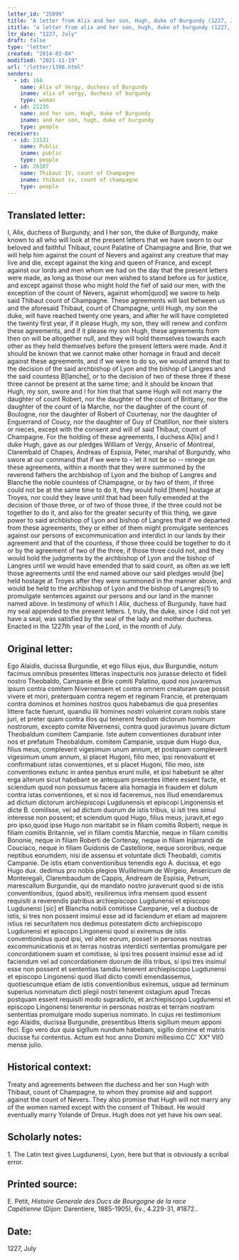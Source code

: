 ```yaml
---
letter_id: "25099"
title: "A letter from Alix and her son, Hugh, duke of Burgundy (1227, July)"
ititle: "a letter from alix and her son, hugh, duke of burgundy (1227, july)"
ltr_date: "1227, July"
draft: false
type: "letter"
created: "2014-03-04"
modified: "2021-11-19"
url: "/letter/1398.html"
senders:
  - id: 168
    name: Alix of Vergy, duchess of Burgundy
    iname: alix of vergy, duchess of burgundy
    type: woman
  - id: 21235
    name: and her son, Hugh, duke of Burgundy
    iname: and her son, hugh, duke of burgundy
    type: people
receivers:
  - id: 21531
    name: Public
    iname: public
    type: people
  - id: 26187
    name: Thibaut IV, count of Champagne
    iname: thibaut iv, count of champagne
    type: people
---
```

<h2> Translated letter:</h2>I, Alix, duchess of Burgundy, and I her son, the duke of Burgundy, make known to all who will look at the present letters that we have sworn to our beloved and faithful Thibaut, count Palatine of Champagne and Brie, that we will help him against the count of Nevers and against any creature that may live and die, except against the king and queen of France, and except against our lords and men whom we had on the day that the present letters were made, as long as those our men wished to stand before us for justice, and except against those who might hold the fief of said our men, with the exception of the count of Nevers, against whom[quod] we swore to help said Thibaut count of Champagne.  These agreements will last between us and the aforesaid  Thibaut, count of Champagne, until Hugh, my son the duke, will have reached twenty one years, and after he will have completed the twenty first year, if it please Hugh, my son, they will renew and confirm these agreements, and if it please my son Hugh, these agreements from then on will be altogether null, and they will hold themselves towards each other as they held themselves before the present letters were made.   And it should be known that we cannot make other homage in fraud and deceit against these agreements, and if we were to do so, we would amend that to the decision of the said archbishop of Lyon and the bishop of Langres and the said countess B[lanche], or to the decision of two of these three if these three cannot be present at the same time; and it should be known that Hugh, my son, swore and I for him that that same Hugh will not marry the daughter of count Robert, nor the daughter of the count of Brittany, nor the daughter of the count of la Marche, nor the daughter of the count of Boulogne, nor the daughter of Robert of Courtenay, nor the daughter of Enguerrand of Coucy, nor the daughter of  Guy of Chatillon, nor their sisters or nieces, except with the consent and will of said Thibaut, count of Champagne.  For the holding of these agreements, I duchess A[lix] and I duke Hugh, gave as our pledges William of Vergy, Anseric of Montreal, Clarembald of Chapes, Andreas of Espisia, Peter, marshal of Burgundy, who swore at our command that if we were to – let it not be so -- renege on these agreements, within a  month that they were summoned by the reverend fathers the archbishop of Lyon and the bishop of Langres and Blanche the noble countess of Champagne, or by two of them, if three could not be at the same time to do it, they would hold [them] hostage at Troyes, nor could they leave until that had been fully emended at the decision of those three, or of two of those three, if the three could not be together to do it, and also for the greater security of this thing, we gave power to said archbishop of Lyon and bishop of Langres that if we departed from these agreements, they or either of them might promulgate sentences against our persons of excommunication and interdict in our lands by their agreement and that of the countess, if those three could be together to do it or by the agreement of two of the three, if those three could not, and they would hold the judgments by the archbishop of Lyon and the bishop of Langres until we would have emended that to said count, as often as we left those agreements until the end named above our said pledges would [be] held hostage at Troyes after they were summoned in the manner above, and would be held to the archbishop of Lyon and the bishop of Langres(1) to promulgate sentences against our persons and our land in the manner named above.  In testimony of which I Alix, duchess of Burgundy, have had my seal appended to the present letters.  I, truly, the duke, since I did not yet have a seal, was satisfied by the seal of the lady and mother duchess.  Enacted in the 1227th year of the Lord, in the month of July.
<h2 class="mt-4"> Original letter:</h2>Ego Alaidis, ducissa Burgundie, et ego filius ejus, dux Burgundie, notum facimus omnibus presentes litteras inspecturis nos jurasse delecto et fideli nostro Theobaldo, Campanie et Brie comiti Palatino, quod nos juvaremus ipsum contra comitem Nivernensem et contra omnem creaturam que possit vivere et mori, preterquam contra regem et reginam Francie, et preterquam contra dominos et homines nostros quos habebamus die qua presentes littere facte fuerunt, quandiu illi homines nostri voluerint coram nobis stare juri, et preter quam contra illos qui tenerent feodum dictorum hominum nostrorum, excepto comite Nivernensi, contra quod juravimus juvare dictum Theobaldum comitem Campanie. Iste autem conventiones durabunt inter nos et prefatum Theobaldum. comitem Campanie, usque dum Hugo dux, filius meus, compleverit vigesimum unum annum, et postquam compleverit vigesimum unum annum, si placet Hugoni, filio meo, ipsi renovabunt et confirmabunt istas conventiones, et si placet Hugoni, filio meo, iste conventiones extunc in antea penitus erunt nulle, et ipsi habebunt se alter erga alterum sicut habebant se antequam presentes littere essent facte, et sciendum quod non possumus facere alia homagia in fraudem et dolum contra istas conventiones, et si nos id faceremus, nos illud emendaremus ad dictum dictorum archiepiscopi Lugdunensis et episcopi Lingonensis et dicte B. comilisse, vel ad dictum duorum de istis tribus, si isti tres simul interesse non possent; et sciendum quod Hugo, filius meus, juravit,et ego pro ipso,quod ipse Hugo non maritabit se in filiam comitis Roberti, neque in filiam comitis Britannie, vel in filiam comitis Marchie, neque in filiam comitis Bononie, neque in filiam Roberti de Cortenay, neque in filiam Injarrandi de Couciaco, neque in filiam Guidonis de Castellione, neque sororibus, neque neptibus eorumdem, nisi de assensu et voluntate dicti Theobaldi, comitis Campanie. De istis etiam conventionibus tenendis ego A. ducissa, et ego Hugo dux. dedimus pro nobis plegios Wuillelmum de Wirgeio, Ansericum de Monteregali, Clarembaudum de Cappis, Andream de Espisia, Petrum, marescallum Burgundie, qui de mandato nostro juraverunt quod si de istis conventionibus, (quod absit), resiliremus infra mensem quod essent requisiti a reverendis patribus archiepiscopo Lugdunensi et episcopo Lugdunensi [sic] et Blancha nobili comitisse Campanie, vel a duobus de istis, si tres non possent insimul esse ad id faciendum et etiam ad majorem istius rei securitatem nos dedimus potestatem dicto archiepiscopo Lugdunensi et episcopo Lingonensi quod si exiremus de istis conventionibus quod ipsi, vel alter eorum, posset in personas nostras excommunicationis et in terras nostras interdicti sententias promulgare per concordationem suam et comitisse, si ipsi tres possent insimul esse ad id faciendum vel ad concordationem duorum de illis tribus, si ipsi tres insimul esse non possent et sententias tamdiu tenerent archiepiscopo Lugdunensi et episcopo Lingonensi quod illud dicto comiti emendassemus, quotiescumque etiam de istis conventionibus exiremus, usque ad terminum superius nominatum dicti plegii nostri tenerent ostagium apud Trecas postquam essent requisiti modo supradicto, et archiepiscopo Lugdunensi et episcopo Lingonensi tenerentur in personas nostras et terram nostram sententias promulgare modo superius nominato. In cujus rei testimonium ego Alaidis, ducissa Burgundie, presentibus litteris sigillum meum apponi feci. Ego vero dux quia sigillum nundum habebam, sigillo domine et matris ducisse fui contentus. Actum est hoc anno Domini millesimo CC' XX° VII0 mense julio.
<h2 class="mt-4"> Historical context:</h2>Treaty and agreements between the duchess and her son Hugh with Thibaut, count of Champagne, to whom they promise aid and support against the count of Nevers.  They also promise that Hugh will not marry any of the women named except with the consent of Thibaut.  He would eventually marry Yolande of Dreux.  Hugh does not yet have his own seal.
<h2 class="mt-4"> Scholarly notes:</h2>1.  The Latin text gives Lugdunensi, Lyon, here but that is obviously a scribal error.
<h2 class="mt-4"> Printed source:</h2><p>E. Petit,&nbsp;<em>Histoire Generale des Ducs de Bourgogne&nbsp;</em><i>de la race Capétienne&nbsp;</i>(Dijon: Darentiere, 1885-1905), 6v., 4.229-31, #1872..</p><h2 class="mt-4"> Date:</h2>1227, July